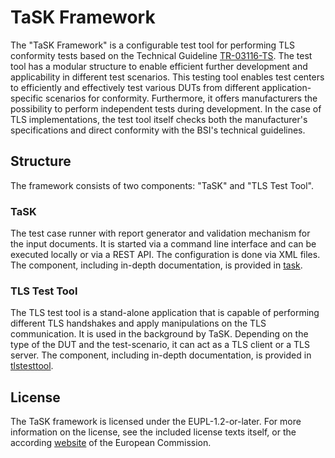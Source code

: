 # TaSK Framework
The "TaSK Framework" is a configurable test tool for performing TLS conformity tests based on the Technical Guideline [TR-03116-TS](https://www.bsi.bund.de/SharedDocs/Downloads/EN/BSI/Publications/TechGuidelines/TR03116/BSI-TR-03116-TS_v1.pdf).
The test tool has a modular structure to enable efficient further development and applicability in different test scenarios.
This testing tool enables test centers to efficiently and effectively test various DUTs from different application-specific scenarios for conformity.
Furthermore, it offers manufacturers the possibility to perform independent tests during development.
In the case of TLS implementations, the test tool itself checks both the manufacturer's specifications and direct conformity with the BSI's technical guidelines.

<a name="structure"></a>
## Structure
The framework consists of two components: "TaSK" and "TLS Test Tool".

<a name="task"></a>
### TaSK
The test case runner with report generator and validation mechanism for the input documents.
It is started via a command line interface and can be executed locally or via a REST API.
The configuration is done via XML files.
The component, including in-depth documentation, is provided in [task](./task).

<a name="tlstesttool"></a>
### TLS Test Tool
The TLS test tool is a stand-alone application that is capable of performing different TLS handshakes and apply manipulations on the TLS communication.
It is used in the background by TaSK.
Depending on the type of the DUT and the test-scenario, it can act as a TLS client or a TLS server.
The component, including in-depth documentation, is provided in [tlstesttool](./tlstesttool).

<a name="license"></a>
## License
The TaSK framework is licensed under the EUPL-1.2-or-later.
For more information on the license, see the included license texts itself, or the according [website](https://joinup.ec.europa.eu/collection/eupl/eupl-text-eupl-12) of the European Commission.
